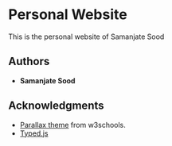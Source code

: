 # Personal Website

This is the personal website of Samanjate Sood

## Authors

* **Samanjate Sood**

## Acknowledgments

* [Parallax theme](https://www.w3schools.com/w3css/tryw3css_templates_parallax.htm) from w3schools.
* [Typed.js](https://mattboldt.com/demos/typed-js/)
